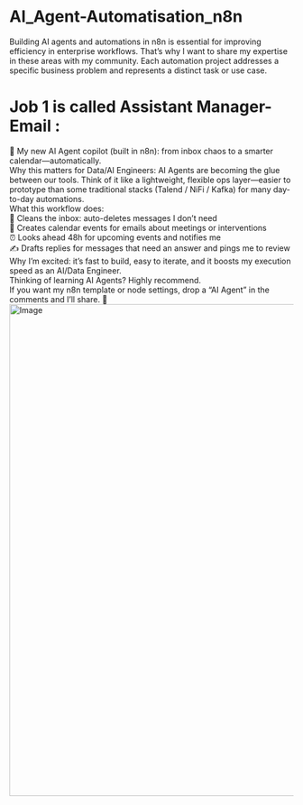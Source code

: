 # AI_Agent-Automatisation_n8n
Building AI agents and automations in n8n is essential for improving efficiency in enterprise workflows. That’s why I want to share my expertise in these areas with my community. Each automation project addresses a specific business problem and represents a distinct task or use case.

# Job 1 is called Assistant Manager-Email : <br>
🚀 My new AI Agent copilot (built in n8n): from inbox chaos to a smarter calendar—automatically.<br>
Why this matters for Data/AI Engineers: AI Agents are becoming the glue between our tools. Think of it like a lightweight, flexible ops layer—easier to prototype than some traditional stacks (Talend / NiFi / Kafka) for many day-to-day automations. <br>
What this workflow does: <br>
🧹 Cleans the inbox: auto-deletes messages I don’t need <br>
📅 Creates calendar events for emails about meetings or interventions <br>
⏰ Looks ahead 48h for upcoming events and notifies me <br>
✍️ Drafts replies for messages that need an answer and pings me to review <br>
Why I’m excited: it’s fast to build, easy to iterate, and it boosts my execution speed as an AI/Data Engineer. <br>
Thinking of learning AI Agents? Highly recommend. <br>
If you want my n8n template or node settings, drop a “AI Agent” in the comments and I’ll share. 🙌 <br>
<img width="1219" height="872" alt="Image" src="https://github.com/user-attachments/assets/ae59b8d8-47d4-4f96-b10d-6cc82110b674" />
